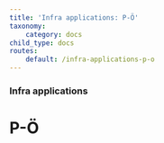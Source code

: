 ```yaml
---
title: 'Infra applications: P-Ö'
taxonomy:
    category: docs
child_type: docs
routes:
    default: /infra-applications-p-o
---
```


### Infra applications

# P-Ö
